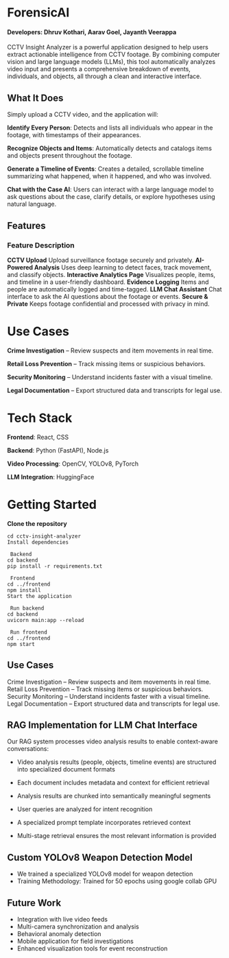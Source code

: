 # ForensicAI

#### Developers: Dhruv Kothari, Aarav Goel, Jayanth Veerappa

CCTV Insight Analyzer is a powerful application designed to help users extract actionable intelligence from CCTV footage. By combining computer vision and large language models (LLMs), this tool automatically analyzes video input and presents a comprehensive breakdown of events, individuals, and objects, all through a clean and interactive interface.

## What It Does
Simply upload a CCTV video, and the application will:

**Identify Every Person**: Detects and lists all individuals who appear in the footage, with timestamps of their appearances.

**Recognize Objects and Items**: Automatically detects and catalogs items and objects present throughout the footage.

**Generate a Timeline of Events**: Creates a detailed, scrollable timeline summarizing what happened, when it happened, and who was involved.

**Chat with the Case AI**: Users can interact with a large language model to ask questions about the case, clarify details, or explore hypotheses using natural language.

## Features
### Feature	Description
**CCTV Upload**	Upload surveillance footage securely and privately.
**AI-Powered Analysis**	Uses deep learning to detect faces, track movement, and classify objects.
**Interactive Analytics Page**	Visualizes people, items, and timeline in a user-friendly dashboard.
**Evidence Logging**	Items and people are automatically logged and time-tagged.
**LLM Chat Assistant**	Chat interface to ask the AI questions about the footage or events.
**Secure & Private**	Keeps footage confidential and processed with privacy in mind.
# Use Cases
**Crime Investigation** – Review suspects and item movements in real time.

**Retail Loss Prevention** – Track missing items or suspicious behaviors.

**Security Monitoring** – Understand incidents faster with a visual timeline.

**Legal Documentation** – Export structured data and transcripts for legal use.

# Tech Stack
**Frontend**: React, CSS

**Backend**: Python (FastAPI), Node.js

**Video Processing**: OpenCV, YOLOv8, PyTorch

**LLM Integration**: HuggingFace


# Getting Started
**Clone the repository**

```git clone https://github.com/your-username/cctv-insight-analyzer.git
cd cctv-insight-analyzer
Install dependencies

 Backend
cd backend
pip install -r requirements.txt

 Frontend
cd ../frontend
npm install
Start the application

 Run backend
cd backend
uvicorn main:app --reload

 Run frontend
cd ../frontend
npm start
```
## Use Cases ##
Crime Investigation – Review suspects and item movements in real time.
Retail Loss Prevention – Track missing items or suspicious behaviors.
Security Monitoring – Understand incidents faster with a visual timeline.
Legal Documentation – Export structured data and transcripts for legal use.

## RAG Implementation for LLM Chat Interface ##

Our RAG system processes video analysis results to enable context-aware conversations:

- Video analysis results (people, objects, timeline events) are structured into specialized document formats
- Each document includes metadata and context for efficient retrieval
- Analysis results are chunked into semantically meaningful segments

- User queries are analyzed for intent recognition
- A specialized prompt template incorporates retrieved context
- Multi-stage retrieval ensures the most relevant information is provided

## Custom YOLOv8 Weapon Detection Model ##

- We trained a specialized YOLOv8 model for weapon detection
- Training Methodology: Trained for 50 epochs using google collab GPU

## Future Work ###
- Integration with live video feeds
- Multi-camera synchronization and analysis
- Behavioral anomaly detection
- Mobile application for field investigations
- Enhanced visualization tools for event reconstruction
